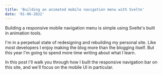 ```yaml
---
title: 'Building an animated mobile navigation menu with Svelte'
date: '01-06-2022'
---
```


Building a responsive mobile navigation menu is simple using Svelte's built in animation tools.

I'm in a perpetual state of redesigning and rebuilding my personal site. Like most developers I enjoy making the blog more than the blogging itself. But this year I'm going to spend more time writing about what I learn.

In this post I'll walk you through how I built the responsive navigation bar on this site, and we'll focus on the mobile UI in particular.
